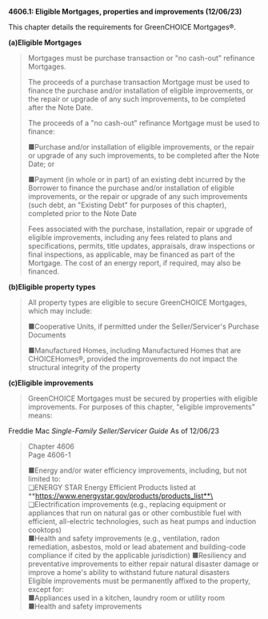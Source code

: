 **4606.1: Eligible Mortgages, properties and improvements (12/06/23)**

This chapter details the requirements for GreenCHOICE Mortgages®.

**(a)Eligible Mortgages**

> Mortgages must be purchase transaction or "no cash-out" refinance
> Mortgages.
>
> The proceeds of a purchase transaction Mortgage must be used to
> finance the purchase and/or installation of eligible improvements, or
> the repair or upgrade of any such improvements, to be completed after
> the Note Date.
>
> The proceeds of a "no cash-out" refinance Mortgage must be used to
> finance:
>
> ■Purchase and/or installation of eligible improvements, or the repair
> or upgrade of any such improvements, to be completed after the Note
> Date; or
>
> ■Payment (in whole or in part) of an existing debt incurred by the
> Borrower to finance the purchase and/or installation of eligible
> improvements, or the repair or upgrade of any such improvements (such
> debt, an "Existing Debt" for purposes of this chapter), completed
> prior to the Note Date
>
> Fees associated with the purchase, installation, repair or upgrade of
> eligible improvements, including any fees related to plans and
> specifications, permits, title updates, appraisals, draw inspections
> or final inspections, as applicable, may be financed as part of the
> Mortgage. The cost of an energy report, if required, may also be
> financed.

**(b)Eligible property types**

> All property types are eligible to secure GreenCHOICE Mortgages, which
> may include:
>
> ■Cooperative Units, if permitted under the Seller/Servicer's Purchase
> Documents
>
> ■Manufactured Homes, including Manufactured Homes that are
> CHOICEHomes®, provided the improvements do not impact the structural
> integrity of the property

**(c)Eligible improvements**

> GreenCHOICE Mortgages must be secured by properties with eligible
> improvements. For purposes of this chapter, "eligible improvements"
> means:

Freddie Mac *Single-Family Seller/Servicer Guide* As of 12/06/23

> Chapter 4606\
> Page 4606-1
>
> ■Energy and/or water efficiency improvements, including, but not
> limited to:\
> ❑ENERGY STAR Energy Efficient Products listed at\
> **https://www.energystar.gov/products/products_list**\
> ❑Electrification improvements (e.g., replacing equipment or appliances
> that run on natural gas or other combustible fuel with efficient,
> all-electric technologies, such as heat pumps and induction cooktops)\
> ■Health and safety improvements (e.g., ventilation, radon remediation,
> asbestos, mold or lead abatement and building-code compliance if cited
> by the applicable jurisdiction) ■Resiliency and preventative
> improvements to either repair natural disaster damage or improve a
> home's ability to withstand future natural disasters\
> Eligible improvements must be permanently affixed to the property,
> except for:\
> ■Appliances used in a kitchen, laundry room or utility room\
> ■Health and safety improvements